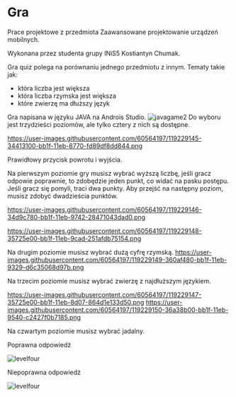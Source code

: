 
# Gra


Prace projektowe z przedmiota Zaawansowane projektowanie urządzeń mobilnych.


Wykonana przez studenta grupy INiS5 Kostiantyn Chumak.

Gra quiz polega na porównaniu jednego przedmiotu z innym. 
Tematy takie jak:
- która liczba jest większa
- która liczba rzymska jest większa
- które zwierzę ma dłuższy język

Gra napisana w języku JAVA na Androis Studio.
![javagame2](https://user-images.githubusercontent.com/60564197/119229145-34413100-bb1f-11eb-8770-fd89df8dd844.png)
Do wyboru jest trzydzieści poziomów, ale tylko cztery z nich są dostępne.

https://user-images.githubusercontent.com/60564197/119229145-34413100-bb1f-11eb-8770-fd89df8dd844.png

Prawidłowy przycisk powrotu i wyjścia.

Na pierwszym poziomie gry musisz wybrać wyższą liczbę, jeśli gracz odpowie poprawnie, to zdobędzie jeden punkt, co widać na pasku postępu. Jeśli gracz się pomyli, traci dwa punkty. Aby przejść na następny poziom, musisz zdobyć dwadzieścia punktów.

https://user-images.githubusercontent.com/60564197/119229146-34d9c780-bb1f-11eb-9742-28471043dad0.png

https://user-images.githubusercontent.com/60564197/119229148-35725e00-bb1f-11eb-9cad-251afdb75154.png

Na drugim poziomie musisz wybrać dużą cyfrę rzymską.
https://user-images.githubusercontent.com/60564197/119229149-360af480-bb1f-11eb-9329-d6c35068d97b.png

Na trzecim poziomie musisz wybrać zwierzę z najdłuższym językiem.

https://user-images.githubusercontent.com/60564197/119229147-35725e00-bb1f-11eb-8d07-864d1e133d50.png
https://user-images.githubusercontent.com/60564197/119229150-36a38b00-bb1f-11eb-9540-c2427f0b7185.png

Na czwartym poziomie musisz wybrać jadalny.




Poprawna odpowiedź


![levelfour](https://cdn1.savepice.ru/uploads/2021/1/12/8edc4e0b9859fefcc5ffc17aee4b25d4-full.png)


Niepoprawna odpowiedź


![levelfour](https://cdn1.savepice.ru/uploads/2021/1/12/fc02cae3d1bafa956565b04f930c1fbd-full.png)

